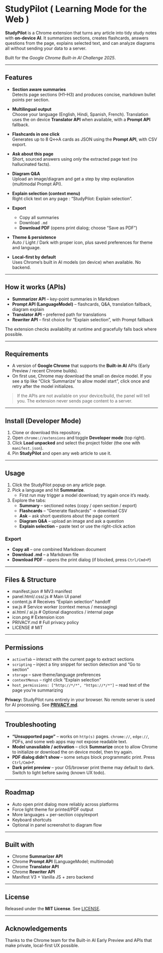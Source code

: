 # StudyPilot ( Learning Mode for the Web )

**StudyPilot** is a Chrome extension that turns any article into tidy study notes with **on-device AI**. It summarizes sections, creates flashcards, answers questions from the page, explains selected text, and can analyze diagrams all without sending your data to a server.

Built for the *Google Chrome Built-in AI Challenge 2025*.

---

## Features

- **Section aware summaries**  
  Detects page sections (H1–H3) and produces concise, markdown bullet points per section.

- **Multilingual output**  
  Choose your language (English, Hindi, Spanish, French). Translation uses the on device **Translator API** when available, with a **Prompt API** fallback.

- **Flashcards in one click**  
  Generates up to 8 Q↔A cards as JSON using the **Prompt API**, with CSV export.

- **Ask about this page**  
  Short, sourced answers using *only* the extracted page text (no hallucinated facts).

- **Diagram Q&A**  
  Upload an image/diagram and get a step by step explanation (multimodal Prompt API).

- **Explain selection (context menu)**  
  Right click text on any page : “StudyPilot: Explain selection”.

- **Export**  
  - Copy all summaries  
  - Download `.md`  
  - **Download PDF** (opens print dialog; choose “Save as PDF”)

- **Theme & persistence**  
  Auto / Light / Dark with proper icon, plus saved preferences for theme and language.

- **Local-first by default**  
  Uses Chrome’s built in AI models (on device) when available. No backend.

---

## How it works (APIs)

- **Summarizer API** – key-point summaries in Markdown  
- **Prompt API (LanguageModel)** – flashcards, Q&A, translation fallback, diagram explain  
- **Translator API** – preferred path for translations  
- **Rewriter API** – first choice for “Explain selection”, with Prompt fallback  

The extension checks availability at runtime and gracefully falls back where possible.

---

## Requirements

- A version of **Google Chrome** that supports the **Built-in AI** APIs (Early Preview / recent Chrome builds).  
- On first use, Chrome may download the small on device model. If you see a tip like “Click ‘Summarize’ to allow model start”, click once and retry after the model initializes.

> If the APIs are not available on your device/build, the panel will tell you. The extension never sends page content to a server.

---

## Install (Developer Mode)

1. Clone or download this repository.
2. Open `chrome://extensions` and toggle **Developer mode** (top right).
3. Click **Load unpacked** and select the project folder (the one with `manifest.json`).
4. Pin **StudyPilot** and open any web article to use it.

---

## Usage

1. Click the StudyPilot popup on any article page.
2. Pick a language and hit **Summarize**.  
   - First run may trigger a model download; try again once it’s ready.
3. Explore the tabs:
   - **Summary** – sectioned notes (copy / open section / export)
   - **Flashcards** – “Generate flashcards” → download CSV
   - **Ask** – ask short questions about the page content
   - **Diagram Q&A** – upload an image and ask a question
   - **Explain selection** – paste text or use the right-click action

### Export
- **Copy all** – one combined Markdown document  
- **Download .md** – a Markdown file  
- **Download PDF** – opens the print dialog (if blocked, press `Ctrl/Cmd+P`)  

---

## Files & Structure

- manifest.json # MV3 manifest
- panel.html/.css/.js # Main UI panel
- content.js # Receives “Explain selection” handoff
- sw.js # Service worker (context menus / messaging)
- ai.html / ai.js # Optional diagnostics / internal page
- icon.png # Extension icon
- PRIVACY.md # Full privacy policy
- LICENSE # MIT


---

## Permissions

- `activeTab` – interact with the current page to extract sections  
- `scripting` – inject a tiny snippet for section detection and “Go to section”  
- `storage` – save theme/language preferences  
- `contextMenus` – right click “Explain selection”  
- `host_permissions: ["http://*/*", "https://*/*"]` – read text of the page you’re summarizing

**Privacy:** StudyPilot runs entirely in your browser. No remote server is used for AI processing. See **[PRIVACY.md](./PRIVACY.md)**.

---

## Troubleshooting

- **“Unsupported page”** – works on `http(s)` pages. `chrome://`, `edge://`, PDFs, and some web apps may not expose readable text.  
- **Model unavailable / activation** – click **Summarize** once to allow Chrome to initialize or download the on device model, then try again.  
- **PDF dialog didn’t show** – some setups block programmatic print. Press `Ctrl/Cmd+P`.  
- **Dark print preview** – your OS/browser print theme may default to dark. Switch to light before saving (known UX todo).

---

## Roadmap

- Auto open print dialog more reliably across platforms  
- Force light theme for printed/PDF output  
- More languages + per-section copy/export  
- Keyboard shortcuts  
- Optional in panel screenshot to diagram flow

---

## Built with

- Chrome **Summarizer API**  
- Chrome **Prompt API** (LanguageModel; multimodal)  
- Chrome **Translator API**  
- Chrome **Rewriter API**  
- Manifest V3 + Vanilla JS + zero backend

---

## License

Released under the **MIT License**. See [LICENSE](./LICENSE).

---

## Acknowledgements

Thanks to the Chrome team for the Built-in AI Early Preview and APIs that make private, local-first UX possible.
